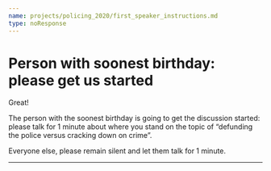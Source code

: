 ```yaml
---
name: projects/policing_2020/first_speaker_instructions.md
type: noResponse
---
```


# Person with soonest birthday: please get us started

Great!

The person with the soonest birthday is going to get the discussion started: please talk for 1 minute about where you stand on the topic of “defunding the police versus cracking down on crime”.

Everyone else, please remain silent and let them talk for 1 minute.

---
